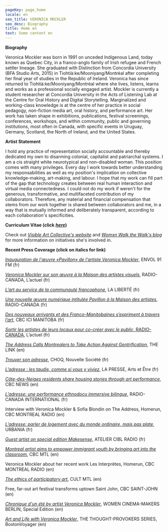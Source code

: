 ```yaml
---
pageKey: page_home
locale: en
seo_title: VERONICA MOCKLER
seo_desc: Biography
title: Home en
text: Some content en
---
```

**Biography**

Veronica Mockler was born in 1991 on unceded Indigenous Land, today known as Quebec City, in a franco-anglo family of Irish refugee and French settler lineage. She graduated with Distinction from Concordia University (BFA Studio Arts, 2015) in  Tiohtià:ke/Mooniyang/Montréal after completing her final year of studies in the Republic of Ireland. Veronica has since returned to Tiohtià:ke/Mooniyang/Montréal where she lives, listens, learns and works as a professional socially engaged artist. Mockler is currently a student researcher at Concordia University in the Acts of Listening Lab at the Centre for Oral History and Digital Storytelling. Marginalized and working-class knowledge is at the centre of her practice in social pedagogy, non-fiction media art, oral history, and performance art. Her work has taken shape in exhibitions, publications, festival screenings, conferences, workshops, and within community, public and governing institutions, most often in Canada, with specific events in Uruguay, Germany, Scotland, the North of Ireland, and the United States.

**Artist Statement**

I hold any practice of representation socially accountable and thereby dedicated my own to disarming colonial, capitalist and patriarchal systems. I am a cis straight white neurotypical and non-disabled woman. This position comes with many privileges. Every day I work towards better understanding my responsabilities as well as my position's implication on collective knowledge-making, art-making, and labour. I hope that my work can fill part of the gap that technology creates between real human interaction and virtual media connectedness. I could not do my work if weren't for the generous, transformative, and multifaceted contribution of my collaborators. Therefore, any material and financial compensation that stems from our work together is shared between collaborators and me, in a way that is mutually informed and deliberately transparent, according to each collaboration's specificities. 

**Curriculum Vitae (click** [_**here**_](https://drive.google.com/file/d/1CEV12T_mN54xtjANumcH02qnlPuzjqpq/view?usp=sharing)**)**

Check out [_Visible Art Collective's website_](http://visibleart.ca/) and [_Womxn Walk the Walk's blog_](https://womenwalkmontreal.tumblr.com/) for more information on initiatives she's involved in. 

**Recent Press Coverage (click on italics for link)**

[_Inauguration de l'œuvre «Pavillon» de l'artiste Veronica Mockler_](https://soundcloud.com/envol-91/inauguration-de-luvre-pavillon-de-lartiste-veronicapierre), ENVOL 91 FM (fr)

[_Veronica Mockler sur son œuvre à la Maison des artistes visuels_](https://ici.radio-canada.ca/premiere/emissions/l-actuel/episodes/449721/rattrapage-du-mercredi-4-decembre-2019/8), RADIO-CANADA, L’actuel (fr)

[_L’art au service de la communauté francophone_](https://www.la-liberte.ca/2019/08/31/lart-au-service-de-la-communaute-francophone/), LA LIBERTÉ (fr)

[_Une nouvelle œuvre numérique intitulée Pavillon à la Maison des artistes_](https://ici.radio-canada.ca/premiere/emissions/le-6-a-9/episodes/442048/audio-fil-du-jeudi-29-aout-2019), RADIO-CANADA (fr)

[_Des nouveaux arrivants et des Franco-Manitobaines s’expriment à travers l’art_](https://ici.radio-canada.ca/nouvelle/1279345/art-visuel-communaute-francophone-nouveaux-arrivants-franco-manitobain), CBC ICI MANITOBA (fr)

[_Sortir les artistes de leurs locaux pour co-créer avec le public,_ RADIO-CANADA](https://ici.radio-canada.ca/premiere/emissions/l-actuel/episodes/442008/audio-fil-du-mercredi-28-aout-2019/3), L’actuel (fr)

[_The Address Calls Montrealers to Take Action Against Gentrification_](https://thelinknewspaper.ca/article/the-address-calls-montrealers-to-take-action-against-gentrification), THE LINK (en)

[_Trouver son adresse_](https://www.choq.ca/nouvelles/trouver-son-adresse), CHOQ, Nouvelle Société (fr)

[_L’adresse : les taudis, comme si vous y viviez_](http://mi.lapresse.ca/screens/1ac03c7e-7d0d-43aa-9328-32ba29c8b0c47C_0.html), LA PRESSE, Arts et Être (fr)

[_Côte-des-Neiges residents share housing stories through art performance_](https://www.cbc.ca/news/canada/montreal/cdn-housing-experience-performance-1.5148645), CBC NEWS (en)

[_L’adresse: une performance ethnodocu immersive bilingue_](https://www.rcinet.ca/fr/2019/05/24/ladresse-une-performance-ethno-documentaire-immersive-bilingue-au-coeur-de-larrondissement-cote-des-neiges/), RADIO-CANADA INTERNATIONAL (fr)

Interview with Veronica Mockler & Sofia Blondin on The Address, Homerun, CBC MONTREAL RADIO (en)

[_L’adresse: parler de logement avec du monde ordinaire, mais pas plate_](https://urbania.ca/article/ladresse-parler-de-logement-avec-du-monde-ordinaire-mais-pas-plate), URBANIA (fr)

[_Guest artist on special edition Makesense_](https://www.radioatelier.ca/tag/veronica-mockler/), ATELIER CIBL RADIO (fr)

[_Montreal artist aims to empower immigrant youth by bringing art into the classroom_](https://www.cbc.ca/news/canada/montreal/montreal-artist-immigrant-kids-1.5097305), CBC MTL (en)

Veronica Mockler about her recent work Les Interprètes, Homerun, CBC MONTREAL RADIO (en)

[_The ethics of participatory art_](https://cultmtl.com/2019/04/veronica-mockler-les-interpretes/), CULT MTL (en)

Free, far-out art festival transforms uptown Saint John, CBC SAINT-JOHN (en)

[_Chronique d'un été by artist Veronica Mockler_](https://issuu.com/womencinereview/docs/special.edition/98), WOMEN CINEMA-MAKERS BERLIN, Special Edition (en)

[_Art and Life with Veronica Mockler_](http://bostonvoyager.com/interview/art-life-veronica-mockler/), THE THOUGHT-PROVOKERS SERIES, BostonVoyager (en)
